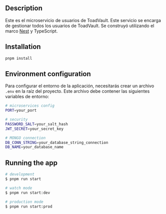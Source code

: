 ## Description

Este es el microservicio de usuarios de ToadVault. Este servicio se encarga de gestionar todos los usuarios de ToadVault. Se construyó utilizando el marco [Nest](https://github.com/nestjs/nest) y TypeScript.

## Installation

```bash
pnpm install
```

## Environment configuration

Para configurar el entorno de la aplicación, necesitarás crear un archivo `.env` en la raíz del proyecto. Este archivo debe contener las siguientes variables de entorno:

```bash
# microservices config
PORT=your_port

# security
PASSWORD_SALT=your_salt_hash
JWT_SECRET=your_secret_key

# MONGO connection
DB_CONN_STRING=your_database_string_connection
DB_NAME=your_database_name

```

## Running the app

```bash
# development
$ pnpm run start

# watch mode
$ pnpm run start:dev

# production mode
$ pnpm run start:prod
```
